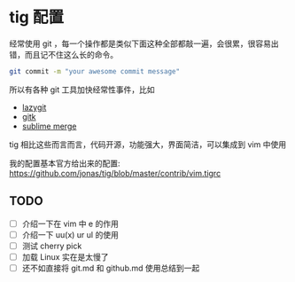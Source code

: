 # tig 配置

经常使用 git ，每一个操作都是类似下面这种全部都敲一遍，会很累，很容易出错，而且记不住这么长的命令。
```sh
git commit -m "your awesome commit message"
```
所以有各种 git 工具加快经常性事件，比如
- [lazygit](https://github.com/jesseduffield/lazygit)
- [gitk](https://git-scm.com/docs/gitk/)
- [sublime merge](https://www.sublimemerge.com/)

tig 相比这些而言而言，代码开源，功能强大，界面简洁，可以集成到 vim 中使用

我的配置基本官方给出来的配置: https://github.com/jonas/tig/blob/master/contrib/vim.tigrc

## TODO
- [ ] 介绍一下在 vim 中 e 的作用
- [ ] 介绍一下 uu(x) ur ul 的使用
- [ ] 测试 cherry pick
- [ ] 加载 Linux 实在是太慢了
- [ ] 还不如直接将 git.md 和 github.md 使用总结到一起
